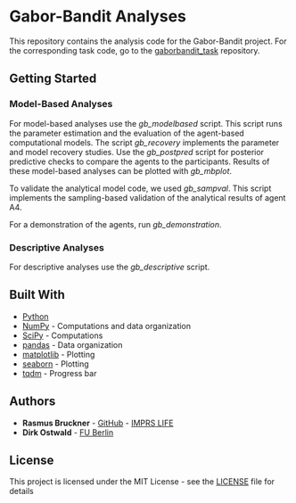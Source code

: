 # Gabor-Bandit Analyses

This repository contains the analysis code for the Gabor-Bandit project. For the corresponding task code, go to the [gaborbandit_task](https://github.com/rasmusbruckner/gaborbandit_task) repository.

## Getting Started

### Model-Based Analyses

For model-based analyses use the *gb_modelbased* script. This script runs the parameter estimation and the evaluation of the agent-based computational models. The script *gb_recovery* implements the parameter and model recovery studies. Use the *gb_postpred* script for posterior predictive checks to compare the agents to the participants. Results of these model-based analyses can be plotted with *gb_mbplot*.

To validate the analytical model code, we used *gb_sampval*. This script implements the sampling-based validation of the analytical results of agent A4.

For a demonstration of the agents, run *gb_demonstration*.

### Descriptive Analyses

For descriptive analyses use the *gb_descriptive* script. 

## Built With

* [Python](https://www.python.org)
* [NumPy](http://www.numpy.org) - Computations and data organization
* [SciPy](https://www.scipy.org) - Computations
* [pandas](https://pandas.pydata.org) - Data organization
* [matplotlib](https://matplotlib.org) - Plotting
* [seaborn](https://seaborn.pydata.org) - Plotting
* [tqdm](https://tqdm.github.io) - Progress bar 

## Authors

* **Rasmus Bruckner** - [GitHub](https://github.com/rasmusbruckner) - [IMPRS LIFE](https://www.imprs-life.mpg.de/de/people/rasmus-bruckner)
* **Dirk Ostwald** - [FU Berlin](http://www.ewi-psy.fu-berlin.de/einrichtungen/arbeitsbereiche/computational_cogni_neurosc/people/ostwald/index.html)

## License

This project is licensed under the MIT License - see the [LICENSE](LICENSE) file for details

